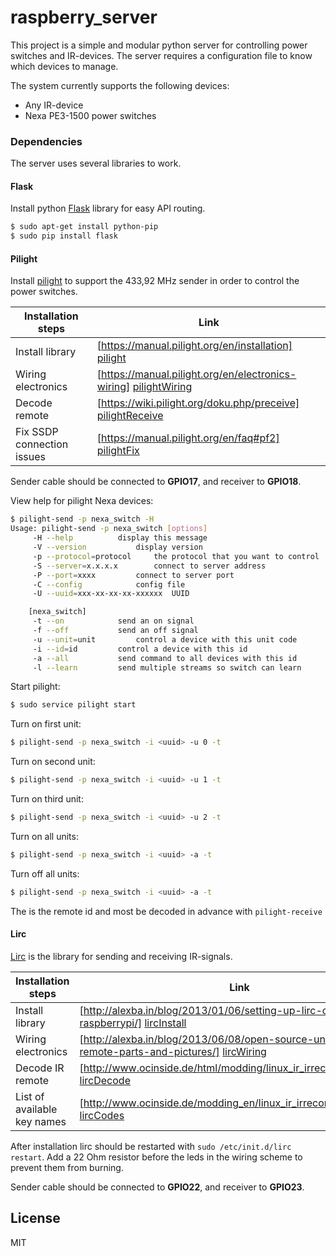 # raspberry_server
This project is a simple and modular python server for controlling power switches and IR-devices. The server requires a configuration file to know which devices to manage.

The system currently supports the following devices:
  - Any IR-device
  - Nexa PE3-1500 power switches

### Dependencies
The server uses several libraries to work. 

#### Flask
Install python [Flask] library for easy API routing.

```sh
$ sudo apt-get install python-pip
$ sudo pip install flask
```

#### Pilight
Install [pilight] to support the 433,92 MHz sender in order to control the power switches.

| Installation steps | Link |
| ------ | ------ |
| Install library | [https://manual.pilight.org/en/installation] [pilight] |
| Wiring electronics | [https://manual.pilight.org/en/electronics-wiring] [pilightWiring] |
| Decode remote | [https://wiki.pilight.org/doku.php/preceive] [pilightReceive] |
| Fix SSDP connection issues | [https://manual.pilight.org/en/faq#pf2] [pilightFix]

Sender cable should be connected to **GPIO17**, and receiver to **GPIO18**.

View help for pilight Nexa devices:
```sh
$ pilight-send -p nexa_switch -H
Usage: pilight-send -p nexa_switch [options]
	 -H --help			display this message
	 -V --version			display version
	 -p --protocol=protocol		the protocol that you want to control
	 -S --server=x.x.x.x		connect to server address
	 -P --port=xxxx			connect to server port
	 -C --config			config file
	 -U --uuid=xxx-xx-xx-xx-xxxxxx	UUID

	[nexa_switch]
	 -t --on			send an on signal
	 -f --off			send an off signal
	 -u --unit=unit			control a device with this unit code
	 -i --id=id			control a device with this id
	 -a --all			send command to all devices with this id
	 -l --learn			send multiple streams so switch can learn
```

Start pilight:
```sh
$ sudo service pilight start
```

Turn on first unit:
```sh
$ pilight-send -p nexa_switch -i <uuid> -u 0 -t
```

Turn on second unit:
```sh
$ pilight-send -p nexa_switch -i <uuid> -u 1 -t
```

Turn on third unit:
```sh
$ pilight-send -p nexa_switch -i <uuid> -u 2 -t
```

Turn on all units:
```sh
$ pilight-send -p nexa_switch -i <uuid> -a -t
```

Turn off all units:
```sh
$ pilight-send -p nexa_switch -i <uuid> -a -t
```

The <uuid> is the remote id and most be decoded in advance with ```pilight-receive```

#### Lirc
[Lirc] is the library for sending and receiving IR-signals.

| Installation steps | Link |
| ------ | ------ |
| Install library | [http://alexba.in/blog/2013/01/06/setting-up-lirc-on-the-raspberrypi/] [lircInstall] |
| Wiring electronics | [http://alexba.in/blog/2013/06/08/open-source-universal-remote-parts-and-pictures/] [lircWiring] |
| Decode IR remote | [http://www.ocinside.de/html/modding/linux_ir_irrecord_guide.html] [lircDecode] |
| List of available key names | [http://www.ocinside.de/modding_en/linux_ir_irrecord_list/] [lircCodes]

After installation lirc should be restarted with ```sudo /etc/init.d/lirc restart```. Add a 22 Ohm resistor before the leds in the wiring scheme to prevent them from burning.

Sender cable should be connected to **GPIO22**, and receiver to **GPIO23**.

License
----

MIT

   [flask]: <http://flask.pocoo.org/>
   [pilight]: <https://manual.pilight.org/en/installation>
   [pilightReceive]: <https://wiki.pilight.org/doku.php/preceive>
   [pilightFix]: <https://manual.pilight.org/en/faq#pf2>
   [pilightWiring]: <https://manual.pilight.org/en/electronics-wiring>
   [Lirc]: <http://www.lirc.org/>
   [lircInstall]: <http://alexba.in/blog/2013/01/06/setting-up-lirc-on-the-raspberrypi/>
   [lircCodes]: <http://www.ocinside.de/modding_en/linux_ir_irrecord_list/>
   [lircDecode]: <http://www.ocinside.de/html/modding/linux_ir_irrecord_guide.html>
   [lircWiring]: <http://alexba.in/blog/2013/06/08/open-source-universal-remote-parts-and-pictures/>

